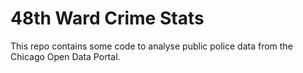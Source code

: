 # 48th Ward Crime Stats

This repo contains some code to analyse public police data from the Chicago Open Data Portal. 
